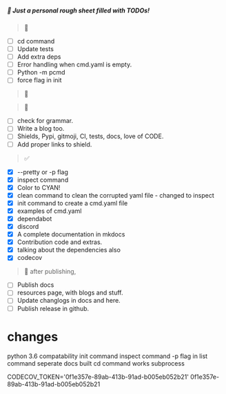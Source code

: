 ##### :poop: Just a personal rough sheet filled with TODOs!

> :hammer:
- [ ] cd command
- [ ] Update tests
- [ ] Add extra deps
- [ ] Error handling when cmd.yaml is empty.
- [ ] Python -m pcmd
- [ ] force flag in init
> :wrench:


> :memo:
- [ ] check for grammar.
- [ ] Write a blog too.
- [ ] Shields, Pypi, gitmoji, CI, tests, docs, love of CODE.
- [ ] Add proper links to shield.

> :white_check_mark:
- [x] --pretty or -p flag
- [x] inspect command
- [x] Color to CYAN!
- [x] clean command to clean the corrupted yaml file - changed to inspect
- [x] init command to create a cmd.yaml file
- [x] examples of cmd.yaml
- [x] dependabot
- [x] discord
- [x] A complete documentation in mkdocs
- [x] Contribution code and extras.
- [x] talking about the dependencies also
- [x] codecov

> :rocket: after publishing,
- [ ] Publish docs
- [ ] resources page, with blogs and stuff.
- [ ] Update changlogs in docs and here.
- [ ] Publish release in github.

# changes
python 3.6 compatability
init command
inspect command
-p flag in list command
seperate docs built
cd command works
subprocess

CODECOV_TOKEN='0f1e357e-89ab-413b-91ad-b005eb052b21'
0f1e357e-89ab-413b-91ad-b005eb052b21